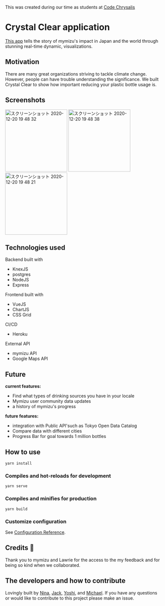This was created during our time as students at [Code Chrysalis](https://www.codechrysalis.io/)
# Crystal Clear application
[This app](https://mizu-view.herokuapp.com/) tells the story of mymizu's impact in Japan and the world through stunning real-time dynamic, visualizations. 

## Motivation 
There are many great organizations striving to tackle climate change. However, people can have trouble understanding the significance. We built Crystal Clear to show how important reducing your plastic bottle usage is.

## Screenshots
<p float="left">
<img height="200" alt="スクリーンショット 2020-12-20 19 48 32" src="https://user-images.githubusercontent.com/35797565/102711368-8249d280-42fc-11eb-8f24-4f5ecbfcb086.png">

<img height="200" alt="スクリーンショット 2020-12-20 19 48 38" src="https://user-images.githubusercontent.com/35797565/102711371-8bd33a80-42fc-11eb-995f-8c231d3f996d.png">
<img height="200" alt="スクリーンショット 2020-12-20 19 48 21" src="https://user-images.githubusercontent.com/35797565/102711372-8d9cfe00-42fc-11eb-9a17-0122cb52f4f0.png">
</p>

## Technologies used

Backend built with
 - KnexJS
 - postgres
 - NodeJS
 - Express
 
Frontend built with
- VueJS
- ChartJS
- CSS Grid

CI/CD
 - Heroku
 
External API
 - mymizu API
 - Google Maps API
 
## Future

**current features:**

- Find what types of drinking sources you have in your locale
- Mymizu user community data updates
- a history of mymizu's progress

**future features:**

- integration with Public API'such as Tokyo Open Data Catalog
- Compare data with different cities
- Progress Bar for goal towards 1 million bottles


## How to use
```
yarn install
```

### Compiles and hot-reloads for development
```
yarn serve
```

### Compiles and minifies for production
```
yarn build
```

### Customize configuration
See [Configuration Reference](https://cli.vuejs.org/config/).

## Credits 🌊
Thank you to mymizu and Lawrie for the access to the my feedback and for being so kind when we collaborated.
## The developers and how to contribute
Lovingly built by [Nina](https://github.com/ninamatti), [Jack](https://github.com/OnigiriJack), [Yoshi](https://github.com/Yoshi106), and [Michael](https://github.com/happymanju). If you have any questions or would like to contribute to this project please make an issue.


